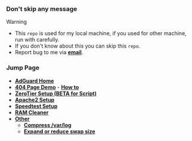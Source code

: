 ### Don't skip any message
> [!WARNING]
> - This `repo` is used for my local machine, if you used for other machine, run with carefully.
> - If you don't know about this you can skip this `repo`.
> - Report bug to me via **[email](mailto:g.psrb1000@gmail.com)**.

### Jump Page
- **[AdGuard Home](https://github.com/coolq4s/server-lnx/tree/main/AdGuard-Home)**
- **[404 Page Demo](https://coolq4s.github.io/server-lnx/html/404/)** - **[How to](https://github.com/coolq4s/server-lnx/tree/main/html)**
- **[ZeroTier Setup (BETA for Script)](https://github.com/coolq4s/server-lnx/tree/main/zerotier)**
- **[Apache2 Setup](https://github.com/coolq4s/server-lnx/tree/main/apache2)**
- **[Speedtest Setup](https://github.com/coolq4s/server-lnx/tree/main/speedtest)**
- **[RAM Cleaner](https://github.com/coolq4s/server-lnx/tree/main/cleaner/RAM)**
- **[Other](https://github.com/coolq4s/server-lnx/tree/main/other/troubleshoot)**
  - **[Compress /var/log](https://github.com/coolq4s/server-lnx/tree/main/other/troubleshoot)**
  - **[Expand or reduce swap size](https://github.com/coolq4s/server-lnx/tree/main/other/troubleshoot)**


